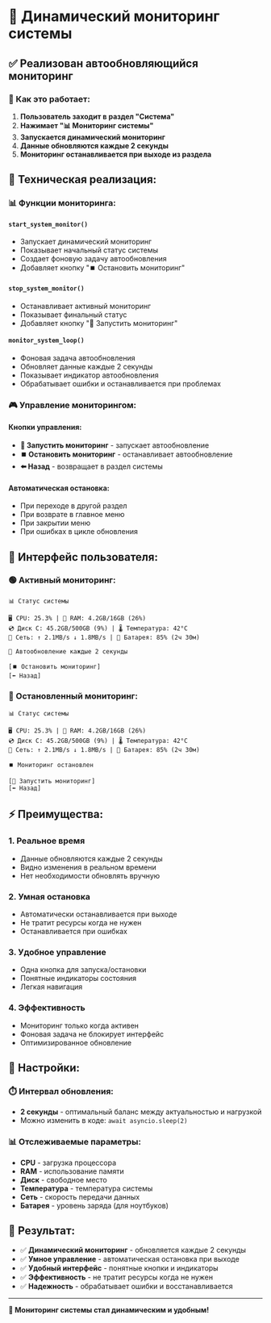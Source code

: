# 🔄 Динамический мониторинг системы

## ✅ Реализован автообновляющийся мониторинг

### 🎯 Как это работает:

1. **Пользователь заходит в раздел "Система"**
2. **Нажимает "📊 Мониторинг системы"**
3. **Запускается динамический мониторинг**
4. **Данные обновляются каждые 2 секунды**
5. **Мониторинг останавливается при выходе из раздела**

## 🔧 Техническая реализация:

### 📊 Функции мониторинга:

#### `start_system_monitor()`
- Запускает динамический мониторинг
- Показывает начальный статус системы
- Создает фоновую задачу автообновления
- Добавляет кнопку "⏹️ Остановить мониторинг"

#### `stop_system_monitor()`
- Останавливает активный мониторинг
- Показывает финальный статус
- Добавляет кнопку "🔄 Запустить мониторинг"

#### `monitor_system_loop()`
- Фоновая задача автообновления
- Обновляет данные каждые 2 секунды
- Показывает индикатор автообновления
- Обрабатывает ошибки и останавливается при проблемах

### 🎮 Управление мониторингом:

#### Кнопки управления:
- **🔄 Запустить мониторинг** - запускает автообновление
- **⏹️ Остановить мониторинг** - останавливает автообновление
- **⬅️ Назад** - возвращает в раздел системы

#### Автоматическая остановка:
- При переходе в другой раздел
- При возврате в главное меню
- При закрытии меню
- При ошибках в цикле обновления

## 📱 Интерфейс пользователя:

### 🟢 Активный мониторинг:
```
📊 Статус системы

🖥️ CPU: 25.3% | 💾 RAM: 4.2GB/16GB (26%)
💿 Диск C: 45.2GB/500GB (9%) | 🌡️ Температура: 42°C
📡 Сеть: ↑ 2.1MB/s ↓ 1.8MB/s | 🔋 Батарея: 85% (2ч 30м)

🔄 Автообновление каждые 2 секунды

[⏹️ Остановить мониторинг]
[⬅️ Назад]
```

### 🔴 Остановленный мониторинг:
```
📊 Статус системы

🖥️ CPU: 25.3% | 💾 RAM: 4.2GB/16GB (26%)
💿 Диск C: 45.2GB/500GB (9%) | 🌡️ Температура: 42°C
📡 Сеть: ↑ 2.1MB/s ↓ 1.8MB/s | 🔋 Батарея: 85% (2ч 30м)

⏹️ Мониторинг остановлен

[🔄 Запустить мониторинг]
[⬅️ Назад]
```

## ⚡ Преимущества:

### 1. **Реальное время**
- Данные обновляются каждые 2 секунды
- Видно изменения в реальном времени
- Нет необходимости обновлять вручную

### 2. **Умная остановка**
- Автоматически останавливается при выходе
- Не тратит ресурсы когда не нужен
- Останавливается при ошибках

### 3. **Удобное управление**
- Одна кнопка для запуска/остановки
- Понятные индикаторы состояния
- Легкая навигация

### 4. **Эффективность**
- Мониторинг только когда активен
- Фоновая задача не блокирует интерфейс
- Оптимизированное обновление

## 🔧 Настройки:

### ⏱️ Интервал обновления:
- **2 секунды** - оптимальный баланс между актуальностью и нагрузкой
- Можно изменить в коде: `await asyncio.sleep(2)`

### 📊 Отслеживаемые параметры:
- **CPU** - загрузка процессора
- **RAM** - использование памяти
- **Диск** - свободное место
- **Температура** - температура системы
- **Сеть** - скорость передачи данных
- **Батарея** - уровень заряда (для ноутбуков)

## 🚀 Результат:

- ✅ **Динамический мониторинг** - обновляется каждые 2 секунды
- ✅ **Умное управление** - автоматическая остановка при выходе
- ✅ **Удобный интерфейс** - понятные кнопки и индикаторы
- ✅ **Эффективность** - не тратит ресурсы когда не нужен
- ✅ **Надежность** - обрабатывает ошибки и восстанавливается

---

**🎉 Мониторинг системы стал динамическим и удобным!** 